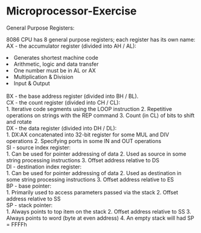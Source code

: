 # Microprocessor-Exercise
General Purpose Registers:

8086 CPU has 8 general purpose registers; each register has its own name:</br>
AX - the accumulator register (divided into AH / AL):
<li> Generates shortest machine code </li>                                    
<li> Arithmetic, logic and data transfer </li>
<li> One number must be in AL or AX </li>
<li> Multiplication & Division </li>
<li> Input & Output </li>
</br>
BX - the base address register (divided into BH / BL).</br>
CX - the count register (divided into CH / CL):</br>
1. Iterative code segments using the LOOP instruction
2. Repetitive operations on strings with the REP command
3. Count (in CL) of bits to shift and rotate
</br>
DX - the data register (divided into DH / DL):</br>
1. DX:AX concatenated into 32-bit register for some MUL and DIV operations
2. Specifying ports in some IN and OUT operations
</br>
SI - source index register:</br>
1. Can be used for pointer addressing of data
2. Used as source in some string processing instructions
3. Offset address relative to DS
</br>
DI - destination index register:</br>
1. Can be used for pointer addressing of data
2. Used as destination in some string processing instructions
3. Offset address relative to ES
</br>
BP - base pointer:</br>
1. Primarily used to access parameters passed via the stack
2. Offset address relative to SS
</br>
SP - stack pointer:</br>
1. Always points to top item on the stack
2. Offset address relative to SS
3. Always points to word (byte at even address)
4. An empty stack will had SP = FFFFh
